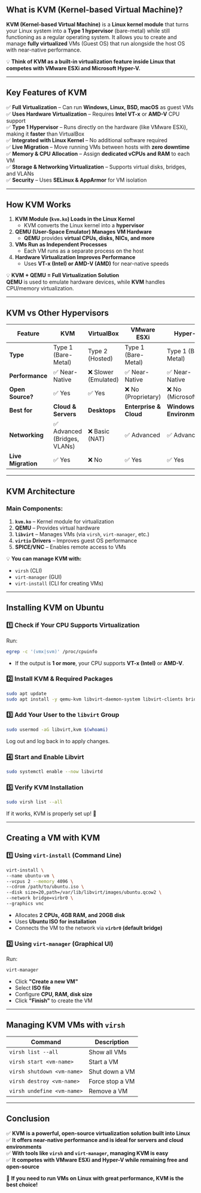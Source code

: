 ## **What is KVM (Kernel-based Virtual Machine)?**  

**KVM (Kernel-based Virtual Machine)** is a **Linux kernel module** that turns your Linux system into a **Type 1 hypervisor** (bare-metal) while still functioning as a regular operating system. It allows you to create and manage **fully virtualized** VMs (Guest OS) that run alongside the host OS with near-native performance.  

💡 **Think of KVM as a built-in virtualization feature inside Linux that competes with VMware ESXi and Microsoft Hyper-V.**  

---

## **Key Features of KVM**
✅ **Full Virtualization** – Can run **Windows, Linux, BSD, macOS** as guest VMs  
✅ **Uses Hardware Virtualization** – Requires **Intel VT-x** or **AMD-V** CPU support  
✅ **Type 1 Hypervisor** – Runs directly on the hardware (like VMware ESXi), making it **faster** than VirtualBox  
✅ **Integrated with Linux Kernel** – No additional software required  
✅ **Live Migration** – Move running VMs between hosts with **zero downtime**  
✅ **Memory & CPU Allocation** – Assign **dedicated vCPUs and RAM** to each VM  
✅ **Storage & Networking Virtualization** – Supports virtual disks, bridges, and VLANs  
✅ **Security** – Uses **SELinux & AppArmor** for VM isolation  

---

## **How KVM Works**
1. **KVM Module (`kvm.ko`) Loads in the Linux Kernel**
   - KVM converts the Linux kernel into a **hypervisor**  
2. **QEMU (User-Space Emulator) Manages VM Hardware**
   - **QEMU** provides **virtual CPUs, disks, NICs, and more**  
3. **VMs Run as Independent Processes**
   - Each VM runs as a separate process on the host  
4. **Hardware Virtualization Improves Performance**
   - Uses **VT-x (Intel) or AMD-V (AMD)** for near-native speeds  

💡 **KVM + QEMU = Full Virtualization Solution**  
**QEMU** is used to emulate hardware devices, while **KVM** handles CPU/memory virtualization.

---

## **KVM vs Other Hypervisors**
| Feature         | KVM             | VirtualBox        | VMware ESXi      | Hyper-V          |
|---------------|----------------|------------------|----------------|----------------|
| **Type**      | Type 1 (Bare-Metal) | Type 2 (Hosted)  | Type 1 (Bare-Metal) | Type 1 (Bare-Metal) |
| **Performance** | ✅ Near-Native | ❌ Slower (Emulated) | ✅ Near-Native | ✅ Near-Native |
| **Open Source?** | ✅ Yes | ✅ Yes | ❌ No (Proprietary) | ❌ No (Microsoft) |
| **Best for**   | **Cloud & Servers** | **Desktops** | **Enterprise & Cloud** | **Windows Environments** |
| **Networking** | ✅ Advanced (Bridges, VLANs) | ❌ Basic (NAT) | ✅ Advanced | ✅ Advanced |
| **Live Migration** | ✅ Yes | ❌ No | ✅ Yes | ✅ Yes |

---

## **KVM Architecture**
### **Main Components:**
1. **`kvm.ko`** – Kernel module for virtualization  
2. **QEMU** – Provides virtual hardware  
3. **`libvirt`** – Manages VMs (via `virsh`, `virt-manager`, etc.)  
4. **`virtio` Drivers** – Improves guest OS performance  
5. **SPICE/VNC** – Enables remote access to VMs  

💡 **You can manage KVM with:**  
- `virsh` (CLI)  
- `virt-manager` (GUI)  
- `virt-install` (CLI for creating VMs)  

---

## **Installing KVM on Ubuntu**
### **1️⃣ Check if Your CPU Supports Virtualization**
Run:

```bash
egrep -c '(vmx|svm)' /proc/cpuinfo
```
- If the output is **1 or more**, your CPU supports **VT-x (Intel)** or **AMD-V**.

### **2️⃣ Install KVM & Required Packages**
```bash
sudo apt update
sudo apt install -y qemu-kvm libvirt-daemon-system libvirt-clients bridge-utils virt-manager
```

### **3️⃣ Add Your User to the `libvirt` Group**
```bash
sudo usermod -aG libvirt,kvm $(whoami)
```
Log out and log back in to apply changes.

### **4️⃣ Start and Enable Libvirt**
```bash
sudo systemctl enable --now libvirtd
```

### **5️⃣ Verify KVM Installation**
```bash
sudo virsh list --all
```
If it works, KVM is properly set up! 🎉

---

## **Creating a VM with KVM**
### **1️⃣ Using `virt-install` (Command Line)**
```bash
virt-install \
--name ubuntu-vm \
--vcpus 2 --memory 4096 \
--cdrom /path/to/ubuntu.iso \
--disk size=20,path=/var/lib/libvirt/images/ubuntu.qcow2 \
--network bridge=virbr0 \
--graphics vnc
```
- Allocates **2 CPUs, 4GB RAM, and 20GB disk**
- Uses **Ubuntu ISO for installation**
- Connects the VM to the network via **`virbr0` (default bridge)**

### **2️⃣ Using `virt-manager` (Graphical UI)**
Run:
```bash
virt-manager
```
- Click **"Create a new VM"**
- Select **ISO file**
- Configure **CPU, RAM, disk size**
- Click **"Finish"** to create the VM

---

## **Managing KVM VMs with `virsh`**
| Command | Description |
|---------|------------|
| `virsh list --all` | Show all VMs |
| `virsh start <vm-name>` | Start a VM |
| `virsh shutdown <vm-name>` | Shut down a VM |
| `virsh destroy <vm-name>` | Force stop a VM |
| `virsh undefine <vm-name>` | Remove a VM |

---

## **Conclusion**
✅ **KVM is a powerful, open-source virtualization solution built into Linux**  
✅ **It offers near-native performance and is ideal for servers and cloud environments**  
✅ **With tools like `virsh` and `virt-manager`, managing KVM is easy**  
✅ **It competes with VMware ESXi and Hyper-V while remaining free and open-source**  

🚀 **If you need to run VMs on Linux with great performance, KVM is the best choice!**
